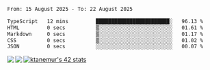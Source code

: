 <!--START_SECTION:waka-->

```txt
From: 15 August 2025 - To: 22 August 2025

TypeScript   12 mins         ████████████████████████░   96.13 %
HTML         0 secs          ▒░░░░░░░░░░░░░░░░░░░░░░░░   01.61 %
Markdown     0 secs          ▒░░░░░░░░░░░░░░░░░░░░░░░░   01.17 %
CSS          0 secs          ▒░░░░░░░░░░░░░░░░░░░░░░░░   01.02 %
JSON         0 secs          ░░░░░░░░░░░░░░░░░░░░░░░░░   00.07 %
```

<!--END_SECTION:waka-->
<a href="https://github.com/anuraghazra/github-readme-stats">
  <img align="left" src="https://github-readme-stats.vercel.app/api?username=Tanesan&count_private=true&show_icons=true" />
<img align="left" src="https://github-readme-stats.vercel.app/api/top-langs/?username=Tanesan" />
</a>

[![ktanemur's 42 stats](https://badge42.vercel.app/api/v2/cl1wslf6s002109l771rng2w8/stats?cursusId=21&coalitionId=62)](https://github.com/JaeSeoKim/badge42)

